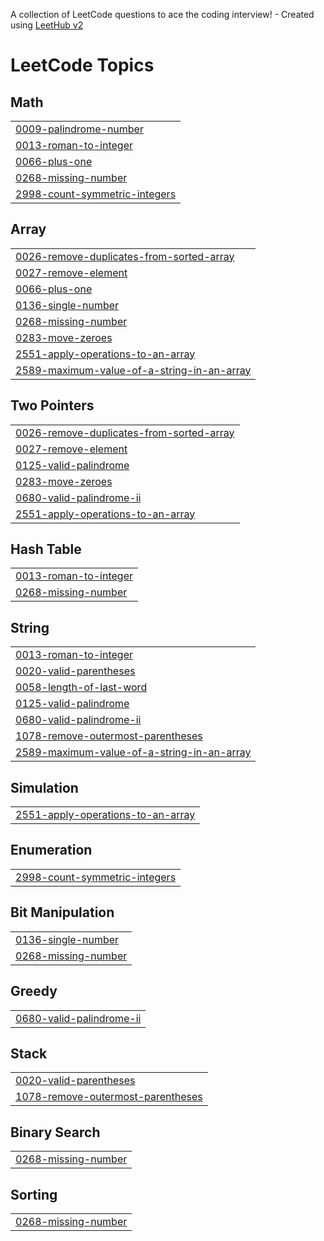 A collection of LeetCode questions to ace the coding interview! - Created using [LeetHub v2](https://github.com/arunbhardwaj/LeetHub-2.0)
<!---LeetCode Topics Start-->
# LeetCode Topics
## Math
|  |
| ------- |
| [0009-palindrome-number](https://github.com/korukondadurgaprasad/Leetcode_Solved-problems/tree/master/0009-palindrome-number) |
| [0013-roman-to-integer](https://github.com/korukondadurgaprasad/Leetcode_Solved-problems/tree/master/0013-roman-to-integer) |
| [0066-plus-one](https://github.com/korukondadurgaprasad/Leetcode_Solved-problems/tree/master/0066-plus-one) |
| [0268-missing-number](https://github.com/korukondadurgaprasad/Leetcode_Solved-problems/tree/master/0268-missing-number) |
| [2998-count-symmetric-integers](https://github.com/korukondadurgaprasad/Leetcode_Solved-problems/tree/master/2998-count-symmetric-integers) |
## Array
|  |
| ------- |
| [0026-remove-duplicates-from-sorted-array](https://github.com/korukondadurgaprasad/Leetcode_Solved-problems/tree/master/0026-remove-duplicates-from-sorted-array) |
| [0027-remove-element](https://github.com/korukondadurgaprasad/Leetcode_Solved-problems/tree/master/0027-remove-element) |
| [0066-plus-one](https://github.com/korukondadurgaprasad/Leetcode_Solved-problems/tree/master/0066-plus-one) |
| [0136-single-number](https://github.com/korukondadurgaprasad/Leetcode_Solved-problems/tree/master/0136-single-number) |
| [0268-missing-number](https://github.com/korukondadurgaprasad/Leetcode_Solved-problems/tree/master/0268-missing-number) |
| [0283-move-zeroes](https://github.com/korukondadurgaprasad/Leetcode_Solved-problems/tree/master/0283-move-zeroes) |
| [2551-apply-operations-to-an-array](https://github.com/korukondadurgaprasad/Leetcode_Solved-problems/tree/master/2551-apply-operations-to-an-array) |
| [2589-maximum-value-of-a-string-in-an-array](https://github.com/korukondadurgaprasad/Leetcode_Solved-problems/tree/master/2589-maximum-value-of-a-string-in-an-array) |
## Two Pointers
|  |
| ------- |
| [0026-remove-duplicates-from-sorted-array](https://github.com/korukondadurgaprasad/Leetcode_Solved-problems/tree/master/0026-remove-duplicates-from-sorted-array) |
| [0027-remove-element](https://github.com/korukondadurgaprasad/Leetcode_Solved-problems/tree/master/0027-remove-element) |
| [0125-valid-palindrome](https://github.com/korukondadurgaprasad/Leetcode_Solved-problems/tree/master/0125-valid-palindrome) |
| [0283-move-zeroes](https://github.com/korukondadurgaprasad/Leetcode_Solved-problems/tree/master/0283-move-zeroes) |
| [0680-valid-palindrome-ii](https://github.com/korukondadurgaprasad/Leetcode_Solved-problems/tree/master/0680-valid-palindrome-ii) |
| [2551-apply-operations-to-an-array](https://github.com/korukondadurgaprasad/Leetcode_Solved-problems/tree/master/2551-apply-operations-to-an-array) |
## Hash Table
|  |
| ------- |
| [0013-roman-to-integer](https://github.com/korukondadurgaprasad/Leetcode_Solved-problems/tree/master/0013-roman-to-integer) |
| [0268-missing-number](https://github.com/korukondadurgaprasad/Leetcode_Solved-problems/tree/master/0268-missing-number) |
## String
|  |
| ------- |
| [0013-roman-to-integer](https://github.com/korukondadurgaprasad/Leetcode_Solved-problems/tree/master/0013-roman-to-integer) |
| [0020-valid-parentheses](https://github.com/korukondadurgaprasad/Leetcode_Solved-problems/tree/master/0020-valid-parentheses) |
| [0058-length-of-last-word](https://github.com/korukondadurgaprasad/Leetcode_Solved-problems/tree/master/0058-length-of-last-word) |
| [0125-valid-palindrome](https://github.com/korukondadurgaprasad/Leetcode_Solved-problems/tree/master/0125-valid-palindrome) |
| [0680-valid-palindrome-ii](https://github.com/korukondadurgaprasad/Leetcode_Solved-problems/tree/master/0680-valid-palindrome-ii) |
| [1078-remove-outermost-parentheses](https://github.com/korukondadurgaprasad/Leetcode_Solved-problems/tree/master/1078-remove-outermost-parentheses) |
| [2589-maximum-value-of-a-string-in-an-array](https://github.com/korukondadurgaprasad/Leetcode_Solved-problems/tree/master/2589-maximum-value-of-a-string-in-an-array) |
## Simulation
|  |
| ------- |
| [2551-apply-operations-to-an-array](https://github.com/korukondadurgaprasad/Leetcode_Solved-problems/tree/master/2551-apply-operations-to-an-array) |
## Enumeration
|  |
| ------- |
| [2998-count-symmetric-integers](https://github.com/korukondadurgaprasad/Leetcode_Solved-problems/tree/master/2998-count-symmetric-integers) |
## Bit Manipulation
|  |
| ------- |
| [0136-single-number](https://github.com/korukondadurgaprasad/Leetcode_Solved-problems/tree/master/0136-single-number) |
| [0268-missing-number](https://github.com/korukondadurgaprasad/Leetcode_Solved-problems/tree/master/0268-missing-number) |
## Greedy
|  |
| ------- |
| [0680-valid-palindrome-ii](https://github.com/korukondadurgaprasad/Leetcode_Solved-problems/tree/master/0680-valid-palindrome-ii) |
## Stack
|  |
| ------- |
| [0020-valid-parentheses](https://github.com/korukondadurgaprasad/Leetcode_Solved-problems/tree/master/0020-valid-parentheses) |
| [1078-remove-outermost-parentheses](https://github.com/korukondadurgaprasad/Leetcode_Solved-problems/tree/master/1078-remove-outermost-parentheses) |
## Binary Search
|  |
| ------- |
| [0268-missing-number](https://github.com/korukondadurgaprasad/Leetcode_Solved-problems/tree/master/0268-missing-number) |
## Sorting
|  |
| ------- |
| [0268-missing-number](https://github.com/korukondadurgaprasad/Leetcode_Solved-problems/tree/master/0268-missing-number) |
<!---LeetCode Topics End-->